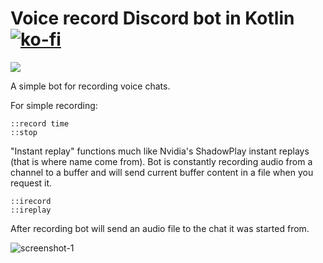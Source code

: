 # Voice record Discord bot in Kotlin [![ko-fi](https://www.ko-fi.com/img/githubbutton_sm.svg)](https://ko-fi.com/Y8Y61K34E)
![](https://github.com/markusgod/Simple-Discord-bot/workflows/masterci/badge.svg) 

A simple bot for recording voice chats.

For simple recording:
```
::record time
::stop
```
"Instant replay" functions much like Nvidia's ShadowPlay instant replays (that is where name come from). Bot is constantly recording audio from a channel to a buffer and will send current buffer content in a file when you request it.
```
::irecord
::ireplay
```

After recording bot will send an audio file to the chat it was started from.

![screenshot-1](https://i.imgur.com/GiSbNbu.png)